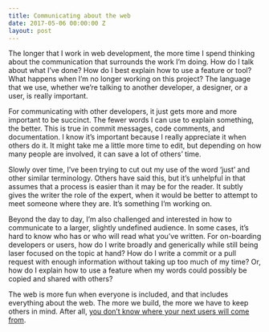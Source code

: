 ```yaml
---
title: Communicating about the web
date: 2017-05-06 00:00:00 Z
layout: post
---
```


The longer that I work in web development, the more time I spend thinking about the communication that surrounds the work I’m doing. How do I talk about what I’ve done? How do I best explain how to use a feature or tool? What happens when I’m no longer working on this project? The language that we use, whether we’re talking to another developer, a designer, or a user, is really important.

For communicating with other developers, it just gets more and more important to be succinct. The fewer words I can use to explain something, the better. This is true in commit messages, code comments, and documentation. I know it’s important because I really appreciate it when others do it. It might take me a little more time to edit, but depending on how many people are involved, it can save a lot of others’ time.

Slowly over time, I’ve been trying to cut out my use of the word ‘just’ and other similar terminology. Others have said this, but it’s unhelpful in that assumes that a process is easier than it may be for the reader. It subtly gives the writer the role of the expert, when it would be better to attempt to meet someone where they are. It’s something I’m working on.

Beyond the day to day, I’m also challenged and interested in how to communicate to a larger, slightly undefined audience. In some cases, it’s hard to know who has or who will read what you’ve written. For on-boarding developers or users, how do I write broadly and generically while still being laser focused on the topic at hand? How do I write a commit or a pull request with enough information without taking up too much of my time? Or, how do I explain how to use a feature when my words could possibly be copied and shared with others?

The web is more fun when everyone is included, and that includes everything about the web. The more we build, the more we have to keep others in mind. After all, [you don’t know where your next users will come from](https://www.smashingmagazine.com/2017/03/world-wide-web-not-wealthy-western-web-part-1/).
